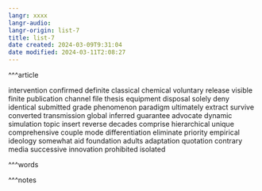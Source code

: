 ```yaml
---
langr: xxxx
langr-audio: 
langr-origin: list-7
title: list-7
date created: 2024-03-09T9:31:04
date modified: 2024-03-11T2:08:27
---
```


^^^article

intervention 
 confirmed 
 definite 
 classical 
 chemical 
 voluntary 
 release 
 visible 
 finite 
 publication 
 channel 
 file 
 thesis 
 equipment 
 disposal 
 solely 
 deny 
 identical 
 submitted 
 grade 
 phenomenon 
 paradigm 
 ultimately 
 extract 
 survive 
 converted 
 transmission 
 global 
 inferred 
 guarantee 
 advocate 
 dynamic 
 simulation 
 topic 
 insert 
 reverse 
 decades 
 comprise 
 hierarchical 
 unique 
 comprehensive 
 couple 
 mode 
 differentiation 
 eliminate 
 priority 
 empirical 
 ideology 
 somewhat 
 aid 
 foundation 
 adults 
 adaptation 
 quotation 
 contrary 
 media 
 successive 
 innovation 
 prohibited 
 isolated 


^^^words



^^^notes
